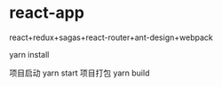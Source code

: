 # react-app
react+redux+sagas+react-router+ant-design+webpack


yarn install

项目启动  yarn start
项目打包  yarn build
